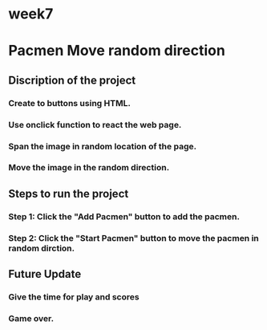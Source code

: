 # week7
# Pacmen Move random direction
## Discription of the project
### Create to buttons using HTML.
### Use onclick function to react the web page.
### Span the image in random location of the page.
### Move the image in the random direction.
## Steps to run the project
### Step 1: Click the "Add Pacmen" button to add the pacmen.
### Step 2: Click the "Start Pacmen" button to move the pacmen in random dirction.
## Future Update
### Give the time for play and scores
### Game over.
